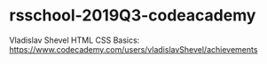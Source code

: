 # rsschool-2019Q3-codeacademy


Vladislav Shevel
HTML CSS Basics: https://www.codecademy.com/users/vladislavShevel/achievements